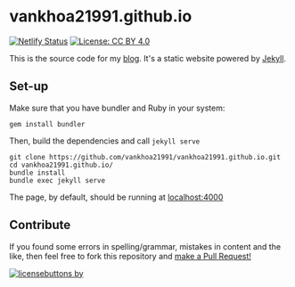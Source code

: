 
# vankhoa21991.github.io

[![Netlify Status](https://api.netlify.com/api/v1/badges/4b3d2934-2e6c-4bd3-876f-40f9a8655af7/deploy-status)](https://app.netlify.com/sites/ljvmiranda921/deploys)
[![License: CC BY 4.0](https://img.shields.io/badge/license-CC%20BY%204.0-blue.svg)](https://creativecommons.org/licenses/by/4.0/)


This is the source code for my [blog](vankhoa21991.github.io). It's a static
website powered by [Jekyll](https://jekyllrb.com/). 

## Set-up

Make sure that you have bundler and Ruby in your system:

```shell
gem install bundler
```

Then, build the dependencies and call `jekyll serve`

```shell
git clone https://github.com/vankhoa21991/vankhoa21991.github.io.git 
cd vankhoa21991.github.io/
bundle install
bundle exec jekyll serve 
```

The page, by default, should be running at [localhost:4000](localhost:4000)

## Contribute

If you found some errors in spelling/grammar, mistakes in content and the like, then feel
free to fork this repository and [make a Pull Request!](https://help.github.com/articles/creating-a-pull-request/)

[![licensebuttons by](https://licensebuttons.net/l/by/3.0/88x31.png)](https://creativecommons.org/licenses/by/4.0)
